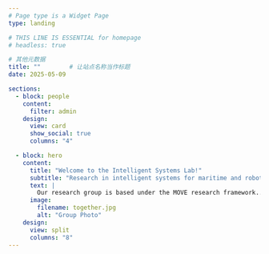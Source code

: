 ```yaml
---
# Page type is a Widget Page
type: landing

# THIS LINE IS ESSENTIAL for homepage
# headless: true

# 其他元数据
title: ""        # 让站点名称当作标题
date: 2025-05-09

sections:
  - block: people
    content:
      filter: admin
    design:
      view: card
      show_social: true
      columns: "4"

  - block: hero
    content:
      title: "Welcome to the Intelligent Systems Lab!"
      subtitle: "Research in intelligent systems for maritime and robotics"
      text: |
        Our research group is based under the MOVE research framework...
      image:
        filename: together.jpg
        alt: "Group Photo"
    design:
      view: split
      columns: "8"
---
```

